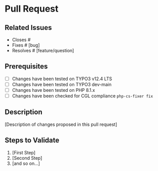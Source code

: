 # Pull Request

## Related Issues

* Closes #
* Fixes # [bug]
* Resolves # [feature/question]

## Prerequisites

* [ ] Changes have been tested on TYPO3 v12.4 LTS
* [ ] Changes have been tested on TYPO3 dev-main
* [ ] Changes have been tested on PHP 8.1.x
* [ ] Changes have been checked for CGL compliance `php-cs-fixer fix`

## Description

[Description of changes proposed in this pull request]

## Steps to Validate

1. [First Step]
2. [Second Step]
3. [and so on...]

